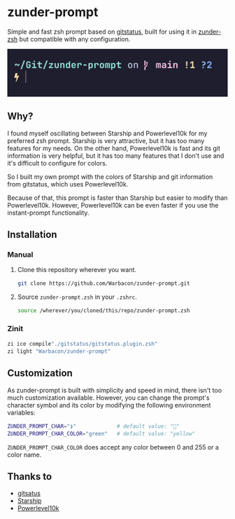 # zunder-prompt

Simple and fast zsh prompt based on [gitstatus](https://github.com/romkatv/gitstatus),
built for using it in [zunder-zsh](https://github.com/Warbacon/zunder-prompt)
but compatible with any configuration.

![preview](./assets/preview.webp)

## Why?

I found myself oscillating between Starship and Powerlevel10k for
my preferred zsh prompt. Starship is very attractive, but it has
too many features for my needs. On the other hand, Powerlevel10k is fast
and its git information is very helpful, but it has too many features
that I don't use and it's difficult to configure for colors.

So I built my own prompt with the colors of Starship and git information from gitstatus,
which uses Powerlevel10k.

Because of that, this prompt is faster than Starship but easier to modify than Powerlevel10k.
However, Powerlevel10k can be even faster if you use the instant-prompt functionality.

## Installation

### Manual

1. Clone this repository wherever you want.

    ```bash
    git clone https://github.com/Warbacon/zunder-prompt.git
    ```

2. Source `zunder-prompt.zsh` in your `.zshrc`.

    ```bash
    source /wherever/you/cloned/this/repo/zunder-prompt.zsh
    ```

### Zinit

```bash
zi ice compile"./gitstatus/gitstatus.plugin.zsh"
zi light "Warbacon/zunder-prompt"
```

## Customization

As zunder-prompt is built with simplicity and speed in mind, there isn't too
much customization available. However, you can change the prompt's character
symbol and its color by modifying the following environment variables:

```bash
ZUNDER_PROMPT_CHAR="❯"             # default value: ""
ZUNDER_PROMPT_CHAR_COLOR="green"   # default value: "yellow"
```

`ZUNDER_PROMPT_CHAR_COLOR` does accept any color between 0 and 255
or a color name.

## Thanks to

- [gitsatus](https://github.com/romkatv/gitstatus)
- [Starship](https://starship.rs)
- [Powerlevel10k](https://github.com/romkatv/powerlevel10k)
